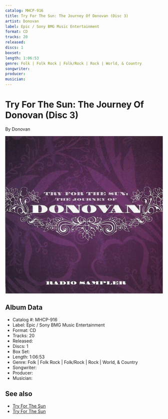 ```yaml
---
catalog: MHCP-916
title: Try For The Sun: The Journey Of Donovan (Disc 3)
artist: Donovan
label: Epic / Sony BMG Music Entertainment
format: CD
tracks: 20
released: 
discs: 1
boxset: 
length: 1:06:53
genre: Folk | Folk Rock | Folk/Rock | Rock | World, & Country
songwriter: 
producer: 
musician: 
---
```


# Try For The Sun: The Journey Of Donovan (Disc 3)

By Donovan

![](../../assets/cdcovers/Donovan-Try_For_The_Sun_The_Journey_Of_Donovan.png)

## Album Data

- Catalog #: MHCP-916
- Label: Epic / Sony BMG Music Entertainment
- Format: CD
- Tracks: 20
- Released: 
- Discs: 1
- Box Set: 
- Length: 1:06:53
- Genre: Folk | Folk Rock | Folk/Rock | Rock | World, & Country
- Songwriter: 
- Producer: 
- Musician: 


## See also

- [Try For The Sun](Try_For_The_Sun-_The_Journey_Of_Donovan_Disc_1.md)
- [Try For The Sun](Try_For_The_Sun-_The_Journey_Of_Donovan_Disc_2.md)
